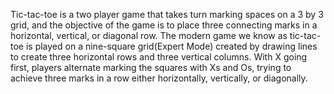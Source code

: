 Tic-tac-toe is a two player game that takes turn marking spaces on a 3 by 3 grid, and the objective of the game is to place three connecting marks in a horizontal, vertical, or diagonal row.
The modern game we know as tic-tac-toe is played on a nine-square grid(Expert Mode) created by drawing lines to create three horizontal rows and three vertical columns. With X going first, players alternate marking the squares with Xs and Os, trying to achieve three marks in a row either horizontally, vertically, or diagonally.